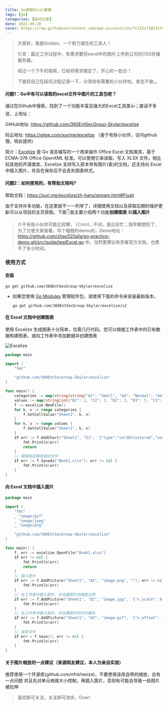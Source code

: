 ```yaml
---
title: Go读取Excel数据
tags: [go]
categories: [踩坑记录]
date: 2021-09-20
cover: https://raw.githubusercontent.com/qax-os/excelize/7c221cf29531fcd38871d3295f4b511029cb4282/excelize.svg
---
```


> 大家好，我是Golden，一个努力谋生的工具人！
>
> 引言：最近工作过程中，有需求要将excel中的图片上传到公司的OSS存储服务器。
>
> 经过一个下午的探索，已经将需求搞定了，开心的一批😊！
>
> 下面将自己在踩坑过程记录一下，分享给有需要的小伙伴哈，拿走不谢。。

#### 问题1：Go中有可以读取的excel文件中图片的工具包呢？

通过在Github中搜索，找到了一个功能丰富且强大的Excel工具类👍；废话不多说，上地址：

GitHub地址: https://github.com/360EntSecGroup-Skylar/excelize

码云地址: https://gitee.com/xurime/excelize （鉴于有些小伙伴，访问github慢，特此提供）

简介：[Excelize](https://links.jianshu.com/go?to=https%3A%2F%2Fgithub.com%2F360EntSecGroup-Skylar%2Fexcelize) 是 Go 语言编写的一个用来操作 Office Excel 文档类库，基于 ECMA-376 Office OpenXML 标准。可以使用它来读取、写入 XLSX 文件。相比较其他的开源类库，Excelize 支持写入原本带有图片(表)的文档，还支持向 Excel 中插入图片，并且在保存后不会丢失图表样式。

#### 问题2：如何使用的，有帮助文档吗?

帮助文档：https://xuri.me/excelize/zh-hans/stream.html#Flush

由于支持许多功能，在这里就不一一列举了，详细使用文档以及获取后期的维护更新可以从项目的主页获取。下面👇我主要介绍两个功能**创建图表** 和**插入图片**

> 介于有些小伙伴可能比较懒， (⊙o⊙)…不对，是比较忙；我早都想到了， 为了方便大家查看，写个粗糙的demo的，Demo地址：https://github.com/zhao520a1a/go-practice-demo.git/src/guide/testExcel.go 中。当然更建议有空看官方文档，也费不了多少时间。

### 使用方式

#### 安装

```
go get github.com/360EntSecGroup-Skylar/excelize
```

- 如果您使用 [Go Modules](https://blog.golang.org/using-go-modules) 管理软件包，请使用下面的命令来安装最新版本。

  ```
  go get github.com/360EntSecGroup-Skylar/excelize/v2
  ```

#### 在 Excel 文档中创建图表

使用 Excelize 生成图表十分简单，仅需几行代码。您可以根据工作表中的已有数据构建图表，或向工作表中添加数据并创建图表

![Excelize](https://gitee.com/xurime/excelize/raw/master/test/images/chart.png)

```Go
package main

import (
    "fmt"

    "github.com/360EntSecGroup-Skylar/excelize"
)

func main() {
    categories := map[string]string{"A2": "Small", "A3": "Normal", "A4": "Large", "B1": "Apple", "C1": "Orange", "D1": "Pear"}
    values := map[string]int{"B2": 2, "C2": 3, "D2": 3, "B3": 5, "C3": 2, "D3": 4, "B4": 6, "C4": 7, "D4": 8}
    f := excelize.NewFile()
    for k, v := range categories {
        f.SetCellValue("Sheet1", k, v)
    }
    for k, v := range values {
        f.SetCellValue("Sheet1", k, v)
    }
    if err := f.AddChart("Sheet1", "E1", `{"type":"col3DClustered","series":[{"name":"Sheet1!$A$2","categories":"Sheet1!$B$1:$D$1","values":"Sheet1!$B$2:$D$2"},{"name":"Sheet1!$A$3","categories":"Sheet1!$B$1:$D$1","values":"Sheet1!$B$3:$D$3"},{"name":"Sheet1!$A$4","categories":"Sheet1!$B$1:$D$1","values":"Sheet1!$B$4:$D$4"}],"title":{"name":"Fruit 3D Clustered Column Chart"}}`); err != nil {
        fmt.Println(err)
        return
    }
    // 根据指定路径保存文件
    if err := f.SaveAs("Book1.xlsx"); err != nil {
        fmt.Println(err)
    }
}
```

#### 向 Excel 文档中插入图片

```go
package main

import (
    "fmt"
    _ "image/gif"
    _ "image/jpeg"
    _ "image/png"

    "github.com/360EntSecGroup-Skylar/excelize"
)

func main() {
    f, err := excelize.OpenFile("Book1.xlsx")
    if err != nil {
        fmt.Println(err)
        return
    }
    // 插入图片
    if err := f.AddPicture("Sheet1", "A2", "image.png", ""); err != nil {
        fmt.Println(err)
    }
    // 在工作表中插入图片，并设置图片的缩放比例
    if err := f.AddPicture("Sheet1", "D2", "image.jpg", `{"x_scale": 0.5, "y_scale": 0.5}`); err != nil {
        fmt.Println(err)
    }
    // 在工作表中插入图片，并设置图片的打印属性
    if err := f.AddPicture("Sheet1", "H2", "image.gif", `{"x_offset": 15, "y_offset": 10, "print_obj": true, "lock_aspect_ratio": false, "locked": false}`); err != nil {
        fmt.Println(err)
    }
    // 保存文件
    if err = f.Save(); err != nil {
        fmt.Println(err)
    }
}
```

#### 关于图片缩放的一点建议（来源网友建议，本人为亲自实验）

推荐使用一个开源库(github.com/nfnt/resize)，不要使用该库自带的缩放，会有一点问题
并且先对单元格做大小控制，再插入图片，否则有可能会导致一些图片被拉伸

> 喜欢即可关注，关注即可进步。Over!
